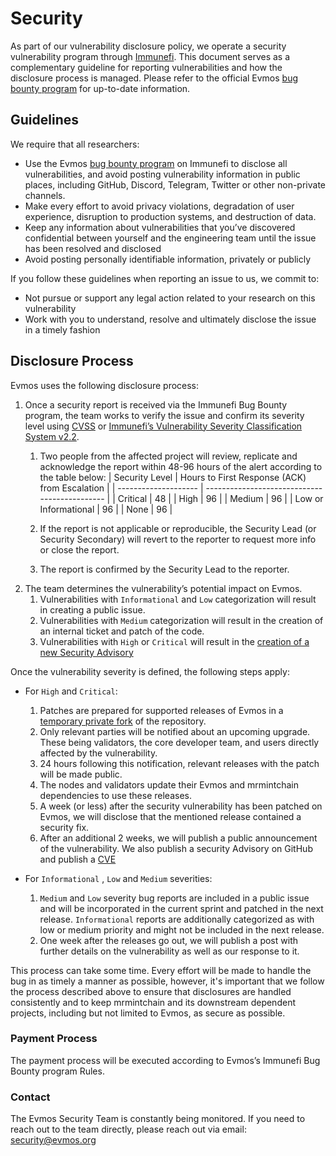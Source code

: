 # Security

As part of our vulnerability disclosure policy, we operate a security vulnerability program through [Immunefi](https://immunefi.com/). This document serves as a complementary guideline for reporting vulnerabilities and how the disclosure process is managed. Please refer to the official Evmos [bug bounty program](https://immunefi.com/bounty/kamleshesporg/) for up-to-date information.

## Guidelines

We require that all researchers:

- Use the Evmos [bug bounty program](https://immunefi.com/bounty/kamleshesporg/) on Immunefi to disclose all vulnerabilities, and avoid posting vulnerability information in public places, including GitHub, Discord, Telegram, Twitter or other non-private channels.
- Make every effort to avoid privacy violations, degradation of user experience, disruption to production systems, and destruction of data.
- Keep any information about vulnerabilities that you’ve discovered confidential between yourself and the engineering team until the issue has been resolved and disclosed
- Avoid posting personally identifiable information, privately or publicly

If you follow these guidelines when reporting an issue to us, we commit to:

- Not pursue or support any legal action related to your research on this vulnerability
- Work with you to understand, resolve and ultimately disclose the issue in a timely fashion

## Disclosure Process

Evmos uses the following disclosure process:

1. Once a security report is received via the Immunefi Bug Bounty program, the team works to verify the issue and confirm its severity level using [CVSS](https://nvd.nist.gov/vuln-metrics/cvss) or [Immunefi’s Vulnerability Severity Classification System v2.2](https://immunefi.com/immunefi-vulnerability-severity-classification-system-v2-2/).
    1. Two people from the affected project will review, replicate and acknowledge the report within 48-96 hours of the alert according to the table below:
        | Security Level       | Hours to First Response (ACK) from Escalation |
        | -------------------- | --------------------------------------------- |
        | Critical             | 48                                            |
        | High                 | 96                                            |
        | Medium               | 96                                            |
        | Low or Informational | 96                                            |
        | None                 | 96                                            |

    2. If the report is not applicable or reproducible, the Security Lead (or Security Secondary) will revert to the reporter to request more info or close the report.
    3. The report is confirmed by the Security Lead to the reporter.
2. The team determines the vulnerability’s potential impact on Evmos.
    1. Vulnerabilities with `Informational` and `Low` categorization will result in creating a public issue.
    2. Vulnerabilities with `Medium` categorization will result in the creation of an internal ticket and patch of the code.
    3. Vulnerabilities with `High` or `Critical` will result in the [creation of a new Security Advisory](https://docs.github.com/en/code-security/repository-security-advisories/creating-a-repository-security-advisory)

Once the vulnerability severity is defined, the following steps apply:

- For `High` and `Critical`:
    1. Patches are prepared for supported releases of Evmos in a [temporary private fork](https://docs.github.com/en/code-security/repository-security-advisories/collaborating-in-a-temporary-private-fork-to-resolve-a-repository-security-vulnerability) of the repository.
    2. Only relevant parties will be notified about an upcoming upgrade. These being validators, the core developer team, and users directly affected by the vulnerability.
    3. 24 hours following this notification, relevant releases with the patch will be made public.
    4. The nodes and validators update their Evmos and mrmintchain dependencies to use these releases.
    5. A week (or less) after the security vulnerability has been patched on Evmos, we will disclose that the mentioned release contained a security fix.
    6. After an additional 2 weeks, we will publish a public announcement of the vulnerability. We also publish a security Advisory on GitHub and publish a [CVE](https://en.wikipedia.org/wiki/Common_Vulnerabilities_and_Exposures)

- For `Informational` , `Low` and `Medium` severities:
    1. `Medium` and `Low` severity bug reports are included in a public issue and will be incorporated in the current sprint and patched in the next release. `Informational` reports are additionally categorized as with low or medium priority and might not be included in the next release.
    2. One week after the releases go out, we will publish a post with further details on the vulnerability as well as our response to it.

This process can take some time. Every effort will be made to handle the bug in as timely a manner as possible, however, it's important that we follow the process described above to ensure that disclosures are handled consistently and to keep mrmintchain and its downstream dependent projects, including but not limited to Evmos, as secure as possible.

### Payment Process

The payment process will be executed according to Evmos’s Immunefi Bug Bounty program Rules.

### Contact

The Evmos Security Team is constantly being monitored. If you need to reach out to the team directly, please reach out via email: [security@evmos.org](mailto:security@evmos.org)
